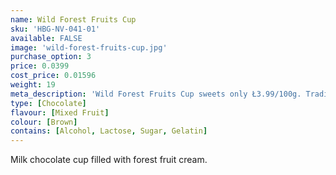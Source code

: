 ```yaml
---
name: Wild Forest Fruits Cup
sku: 'HBG-NV-041-01'
available: FALSE
image: 'wild-forest-fruits-cup.jpg'
purchase_option: 3
price: 0.0399
cost_price: 0.01596
weight: 19
meta_description: 'Wild Forest Fruits Cup sweets only Ł3.99/100g. Traditional sweets and more at Humbugs Confectionery Store. Specialists in satisfying your sweet tooth!'
type: [Chocolate]
flavour: [Mixed Fruit]
colour: [Brown]
contains: [Alcohol, Lactose, Sugar, Gelatin]
---
```

Milk chocolate cup filled with forest fruit cream.